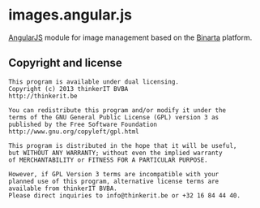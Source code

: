 # images.angular.js

[AngularJS](http://angularjs.org/) module for image management based on the [Binarta](http://binarta.com/) platform.

## Copyright and license

    This program is available under dual licensing.
    Copyright (c) 2013 thinkerIT BVBA
    http://thinkerit.be
    
    You can redistribute this program and/or modify it under the
    terms of the GNU General Public License (GPL) version 3 as
    published by the Free Software Foundation 
    http://www.gnu.org/copyleft/gpl.html
    
    This program is distributed in the hope that it will be useful,
    but WITHOUT ANY WARRANTY; without even the implied warranty
    of MERCHANTABILITY or FITNESS FOR A PARTICULAR PURPOSE.
    
    However, if GPL Version 3 terms are incompatible with your
    planned use of this program, alternative license terms are
    available from thinkerIT BVBA.
    Please direct inquiries to info@thinkerit.be or +32 16 84 44 40.